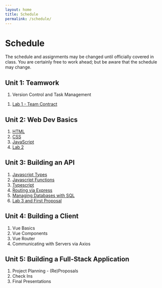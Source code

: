 ```yaml
---
layout: home
title: Schedule
permalink: /schedule/
---
```

# Schedule

The schedule and assignments may be changed until officially covered in class. You are certainly free to work ahead; but be aware that the schedule may change.

## Unit 1: Teamwork
  1. Version Control and Task Management
  <!-- 2. [Setting up the Environment]({{site.baseurl}}/units/01/environment) -->
  1. [Lab 1 - Team Contract]({{site.baseurl}}/units/01/lab1teamcontract)

## Unit 2: Web Dev Basics

  1. [HTML]({{site.baseurl}}/units/02/html)
  2. [CSS]({{site.baseurl}}/units/02/css)
  3. [JavaScript]({{site.baseurl}}/units/02/js)
  4. [Lab 2]({{site.baseurl}}/units/02/lab)

## Unit 3: Building an API

1. [Javascript Types]({{site.baseurl}}/units/03/js-types)
2. [Javascript Functions]({{site.baseurl}}/units/03/js-functions)
3. [Typescript]({{site.baseurl}}/units/03/js-typescript)
4. [Routing via Express]({{site.baseurl}}/units/03/express)
5. [Managing Databases with SQL]({{site.baseurl}}/units/03/sqlite)
6. [Lab 3 and First Proposal]({{site.baseurl}}/units/03/lab})

## Unit 4: Building a Client

1. Vue Basics
2. Vue Components
3. Vue Router
4. Communicating with Servers via Axios

## Unit 5: Building a Full-Stack Application

1. Project Planning - (Re)Proposals
2. Check Ins
3. Final Presentations